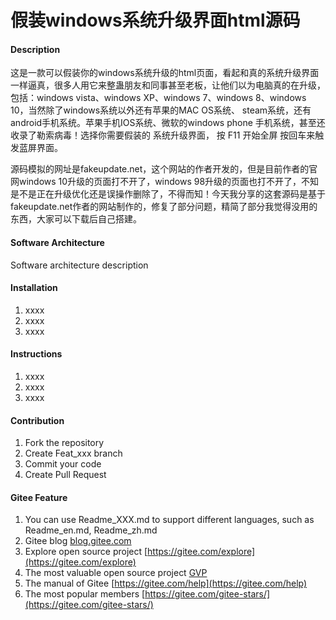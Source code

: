 # 假装windows系统升级界面html源码

#### Description
这是一款可以假装你的windows系统升级的html页面，看起和真的系统升级界面一样逼真，很多人用它来整蛊朋友和同事甚至老板，让他们以为电脑真的在升级，包括：windows vista、windows XP、windows 7、windows 8、windows 10，当然除了windows系统以外还有苹果的MAC OS系统、 steam系统，还有android手机系统。苹果手机IOS系统、微软的windows phone 手机系统，甚至还收录了勒索病毒！选择你需要假装的 系统升级界面， 按 F11 开始全屏 按回车来触发蓝屏界面。

源码模拟的网址是fakeupdate.net，这个网站的作者开发的，但是目前作者的官网windows 10升级的页面打不开了，windows 98升级的页面也打不开了，不知是不是正在升级优化还是误操作删除了，不得而知！今天我分享的这套源码是基于fakeupdate.net作者的网站制作的，修复了部分问题，精简了部分我觉得没用的东西，大家可以下载后自己搭建。

#### Software Architecture
Software architecture description

#### Installation

1.  xxxx
2.  xxxx
3.  xxxx

#### Instructions

1.  xxxx
2.  xxxx
3.  xxxx

#### Contribution

1.  Fork the repository
2.  Create Feat_xxx branch
3.  Commit your code
4.  Create Pull Request


#### Gitee Feature

1.  You can use Readme\_XXX.md to support different languages, such as Readme\_en.md, Readme\_zh.md
2.  Gitee blog [blog.gitee.com](https://blog.gitee.com)
3.  Explore open source project [https://gitee.com/explore](https://gitee.com/explore)
4.  The most valuable open source project [GVP](https://gitee.com/gvp)
5.  The manual of Gitee [https://gitee.com/help](https://gitee.com/help)
6.  The most popular members  [https://gitee.com/gitee-stars/](https://gitee.com/gitee-stars/)
